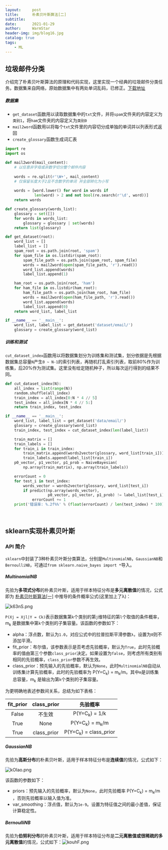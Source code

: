 ```yaml
---
layout:     post   				    
title:      朴素贝叶斯算法[二] 				
subtitle:    
date:       2021-01-29 				
author:     WarmStar 						
header-img: img/blog16.jpg 	
catalog: true 				
tags:							
    - ML
---
```


## 垃圾邮件分类

介绍完了朴素贝叶斯算法的原理和代码实现，这里实现一个经典的垃圾邮件分类任务。数据集来自网络，原始数据集中有两处单词乱码，已修正。[下载地址](https://github.com/VixeruntR/MyData/blob/master/NaiveBayesian/email.rar) 

##### 数据集

+ `get_dataset`函数用以读取数据集中的`txt`文件，并将`spam`文件夹的内容定义为`类别1`，将`ham`文件夹的内容定义为`类别0`
+ `mail2word`函数用以将每个`txt`文件里的内容切分成单独的单词并以列表形式返回
+ `create_glossary`函数生成词汇表

```python
import re
import os

def mail2word(mail_content):
    # 以任意非字母或非数字切分整个邮件内容
    
    words = re.split(r'\W+', mail_content)
    # 仅保留长度大于2且不含数字的单词 并全部转化为小写
    
    words = [word.lower() for word in words if
             len(word) > 2 and not bool(re.search(r'\d', word))]
    return words

def create_glossary(words_list):
    glossary = set([])
    for words in words_list:
        glossary = glossary | set(words)
    return list(glossary)

def get_dataset(root):
    word_list = []
    label_list = []
    spam_root = os.path.join(root, 'spam')
    for spam_file in os.listdir(spam_root):
        spam_file_path = os.path.join(spam_root, spam_file)
        words = mail2word(open(spam_file_path, 'r').read())
        word_list.append(words)
        label_list.append(1)

    ham_root = os.path.join(root, 'ham')
    for ham_file in os.listdir(ham_root):
        ham_file_path = os.path.join(ham_root, ham_file)
        words = mail2word(open(ham_file_path, 'r').read())
        word_list.append(words)
        label_list.append(0)
    return word_list, label_list

if __name__ == '__main__':
    word_list, label_list = get_dataset('dataset/email/')
    glossary = create_glossary(word_list)
```

##### 训练和测试

`cut_dataset_index`函数用以将数据集划分为训练集和测试集，划分依据是先根据数据集总容量`N`产生`0 ~ N-1`的索引列表，再随机打乱索引列表，取前80%作为训练集，后20%作为测试集。这里没有给定随机种子，所以每次运行得到的结果不同。

```python
def cut_dataset_index(N):
    all_index = list(range(N))
    random.shuffle(all_index)
    train_index = all_index[0:N * 4 // 5]
    test_index = all_index[N * 4 // 5:]
    return train_index, test_index

if __name__ == '__main__':
    word_list, label_list = get_dataset('data/email/')
    glossary = create_glossary(word_list)
    train_index, test_index = cut_dataset_index(len(label_list))

    train_matrix = []
    train_labels = []
    for train_i in train_index:
        train_matrix.append(words2vector(glossary, word_list[train_i]))
        train_labels.append(label_list[train_i])
    p0_vector, p1_vector, p1_prob = NaiveBayesian(
        np.array(train_matrix), np.array(train_labels))

    errorCount = 0
    for test_i in test_index:
        words_vector = words2vector(glossary, word_list[test_i])
        if predict(np.array(words_vector),
                   p0_vector, p1_vector, p1_prob) != label_list[test_i]:
            errorCount += 1
    print('错误率: %.2f%%' % (float(errorCount) / len(test_index) * 100))
```

<br/>

## sklearn实现朴素贝叶斯

### API 简介

`sklearn`中封装了3种朴素贝叶斯分类算法，分别是`MultinomialNB`，`GaussianNB`和`BernoulliNB`，可通过`from sklearn.naive_bayes import *`导入。

##### MultinomialNB

先验为**多项式分布**的朴素贝叶斯，适用于样本特征分布是**多元离散值**的情况，公式即为 [朴素贝叶斯算法[一]](https://vixeruntr.github.io/2021/01/20/%E8%B4%9D%E5%8F%B6%E6%96%AF%E7%AE%97%E6%B3%95-%E4%B8%80/#%E4%BB%A3%E7%A0%81%E5%AE%9E%E7%8E%B0) 中推导的条件概率公式(这里加上了λ)：

![k63nS.png](https://s.im5i.com/2021/02/01/k63nS.png)

`P(Xj = Xjl|Y = Ck)`表示数据集第`k`个类别的第`j`维特征的第`l`个取值的条件概率，m<sub>k</sub> 是数据集中第`k`个类别的子集容量。该函数的参数如下：

+ alpha：浮点数，默认为`1.0`，对应公式中的拉普拉斯平滑参数`λ`，设置为`0`则不添加平滑。
+ fit_prior：布尔值，该参数表示是否考虑先验概率，默认为`True`，此时先验概率的值由第三个参数`class_prior`决定。如果设置为`false`，则考虑所有类别有相同的先验概率，`class_prior`参数不再生效。
+ class_prior：预先输入的先验概率，默认为`None`，此时`MultinomialNB`自动从训练集计算先验概率，此时的先验概率为 P(Y=C<sub>k</sub>) = m<sub>k</sub>/m。其中`m`是训练集总容量，m<sub>k</sub> 是输出为第`k`个类别的子集容量。

为更明确地表述参数间关系，总结为如下表格：

| fit_prior | class_prior |               先验概率               |
| :-------: | :---------: | :----------------------------------: |
|   False   |   不生效    |       P(Y=C<sub>k</sub>) = 1/k       |
|   True    |    None     | P(Y=C<sub>k</sub>) = m<sub>k</sub>/m |
|   True    | class_prior |   P(Y=C<sub>k</sub>) = class_prior   |



##### GaussianNB

先验为**高斯分布**的朴素贝叶斯，适用于样本特征分布是**连续值**的情况，公式如下：

![kOIao.png](https://s.im5i.com/2021/02/01/kOIao.png)

该函数的参数如下：

+ priors：预先输入的先验概率，默认为`None`，此时先验概率 P(Y=C<sub>k</sub>) = m<sub>k</sub>/m ，否则先验概率以输入值为准。
+ var_smoothing：浮点值，默认为`1e-9`。设置为特征值之间的最小差值，保证计算稳定性。



##### BernoulliNB

先验为**伯努利分布**的朴素贝叶斯，适用于样本特征分布是**二元离散值或很稀疏的多元离散值**的情况，公式如下：![kouhF.png](https://s.im5i.com/2021/02/02/kouhF.png)


